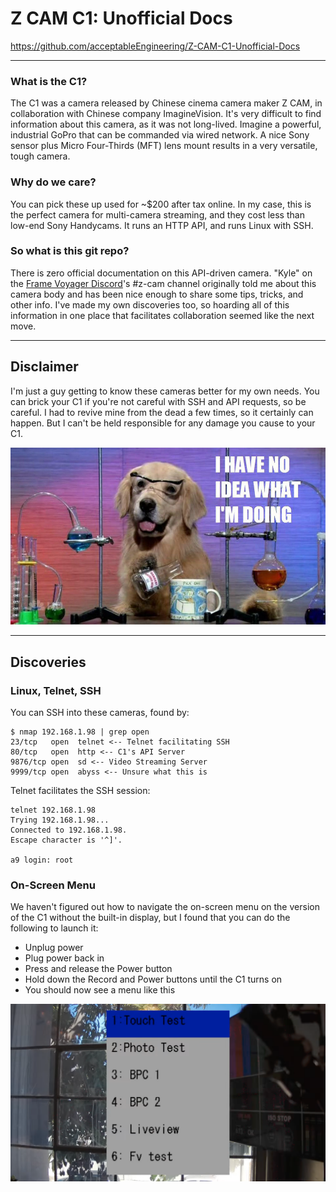 # Z CAM C1: Unofficial Docs
https://github.com/acceptableEngineering/Z-CAM-C1-Unofficial-Docs

----

### What is the C1?
The C1 was a camera released by Chinese cinema camera maker Z CAM, in collaboration with Chinese company ImagineVision. It's very difficult to find information about this camera, as it was not long-lived. Imagine a powerful, industrial GoPro that can be commanded via wired network. A nice Sony sensor plus Micro Four-Thirds (MFT) lens mount results in a very versatile, tough camera.

### Why do we care?
You can pick these up used for ~$200 after tax online. In my case, this is the perfect camera for multi-camera streaming, and they cost less than low-end Sony Handycams. It runs an HTTP API, and runs Linux with SSH.

### So what is this git repo?
There is zero official documentation on this API-driven camera. "Kyle" on the [Frame Voyager Discord](https://discord.gg/4JGqNNPsJ2)'s #z-cam channel originally told me about this camera body and has been nice enough to share some tips, tricks, and other info. I've made my own discoveries too, so hoarding all of this information in one place that facilitates collaboration seemed like the next move.

----

## Disclaimer
I'm just a guy getting to know these cameras better for my own needs. You can brick your C1 if you're not careful with SSH and API requests, so be careful. I had to revive mine from the dead a few times, so it certainly can happen. But I can't be held responsible for any damage you cause to your C1.

![Screenshot](https://raw.githubusercontent.com/acceptableEngineering/Z-CAM-C1-Unofficial-Docs/main/.github/readme-images/disclaimer.jpg)

----

## Discoveries

### Linux, Telnet, SSH
You can SSH into these cameras, found by:
```
$ nmap 192.168.1.98 | grep open
23/tcp   open  telnet <-- Telnet facilitating SSH
80/tcp   open  http <-- C1's API Server
9876/tcp open  sd <-- Video Streaming Server
9999/tcp open  abyss <-- Unsure what this is
```

Telnet facilitates the SSH session:
```
telnet 192.168.1.98
Trying 192.168.1.98...
Connected to 192.168.1.98.
Escape character is '^]'.

a9 login: root
```

### On-Screen Menu
We haven't figured out how to navigate the on-screen menu on the version of the C1 without the built-in display, but I found that you can do the following to launch it:
- Unplug power
- Plug power back in
- Press and release the Power button
- Hold down the Record and Power buttons until the C1 turns on
- You should now see a menu like this

![Screenshot](https://raw.githubusercontent.com/acceptableEngineering/Z-CAM-C1-Unofficial-Docs/main/.github/readme-images/on-screen-menu.png)

